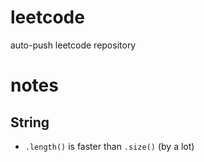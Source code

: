 # leetcode
auto-push leetcode repository

# notes
## String
- `.length()` is faster than `.size()` (by a lot)
